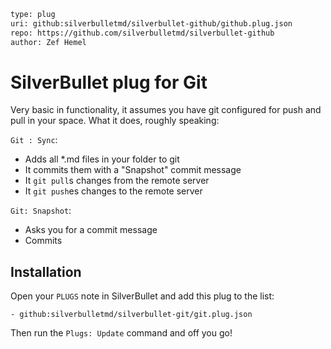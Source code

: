```meta
type: plug
uri: github:silverbulletmd/silverbullet-github/github.plug.json
repo: https://github.com/silverbulletmd/silverbullet-github
author: Zef Hemel
```

<!-- #include "https://raw.githubusercontent.com/silverbulletmd/silverbullet-git/main/README.md" -->

# SilverBullet plug for Git

Very basic in functionality, it assumes you have git configured for push and
pull in your space. What it does, roughly speaking:

`Git : Sync`:

- Adds all *.md files in your folder to git
- It commits them with a "Snapshot" commit message
- It `git pull`s changes from the remote server
- It `git push`es changes to the remote server

`Git: Snapshot`:

- Asks you for a commit message
- Commits

## Installation

Open your `PLUGS` note in SilverBullet and add this plug to the list:

```
- github:silverbulletmd/silverbullet-git/git.plug.json
```

Then run the `Plugs: Update` command and off you go!

<!-- /include -->
